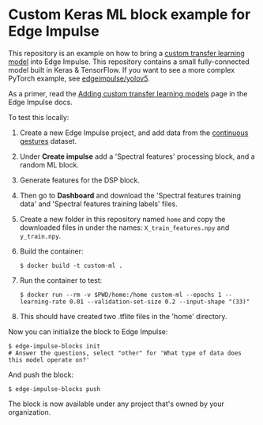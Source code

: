 # Custom Keras ML block example for Edge Impulse

This repository is an example on how to bring a [custom transfer learning model](https://docs.edgeimpulse.com/docs/adding-custom-transfer-learning-models) into Edge Impulse. This repository contains a small fully-connected model built in Keras & TensorFlow. If you want to see a more complex PyTorch example, see [edgeimpulse/yolov5](https://github.com/edgeimpulse/yolov5).

As a primer, read the [Adding custom transfer learning models](https://docs.edgeimpulse.com/docs/adding-custom-transfer-learning-models) page in the Edge Impulse docs.

To test this locally:

1. Create a new Edge Impulse project, and add data from the [continuous gestures](https://docs.edgeimpulse.com/docs/continuous-gestures) dataset.
1. Under **Create impulse** add a 'Spectral features' processing block, and a random ML block.
1. Generate features for the DSP block.
1. Then go to **Dashboard** and download the 'Spectral features training data' and 'Spectral features training labels' files.
1. Create a new folder in this repository named `home` and copy the downloaded files in under the names: `X_train_features.npy` and `y_train.npy`.
1. Build the container:

    ```
    $ docker build -t custom-ml .
    ```

1. Run the container to test:

    ```
    $ docker run --rm -v $PWD/home:/home custom-ml --epochs 1 --learning-rate 0.01 --validation-set-size 0.2 --input-shape "(33)"
    ```

1. This should have created two .tflite files in the 'home' directory.

Now you can initialize the block to Edge Impulse:

```
$ edge-impulse-blocks init
# Answer the questions, select "other" for 'What type of data does this model operate on?'
```

And push the block:

```
$ edge-impulse-blocks push
```

The block is now available under any project that's owned by your organization.
